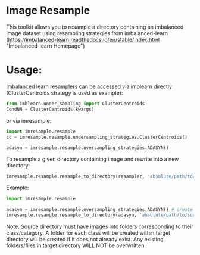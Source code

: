 # Image Resample

This toolkit allows you to resample a directory containing an imbalanced image dataset using resampling strategies from
imbalanced-learn (https://imbalanced-learn.readthedocs.io/en/stable/index.html "Imbalanced-learn Homepage")

# Usage:

Imbalanced learn resamplers can be accessed via imblearn directly (ClusterCentroids strategy is used as example):
```python
from imblearn.under_sampling import ClusterCentroids
CondNN = ClusterCentroids(kwargs)
```
or via imresample:
```python
import imresample.resample
cc = imresample.resample.undersampling_strategies.ClusterCentroids()

adasyn = imresample.resample.oversampling_strategies.ADASYN()
```

To resample a given directory containing image and rewrite into a new directory:
```python
imresample.resample.resample_to_directory(resampler, 'absolute/path/to/source/directory', 'absolute/path/to/target/directory')
```
Example:
```python
import imresample.resample

adasyn = imresample.resample.oversampling_strategies.ADASYN() # create instance of resampler
imresample.resample.resample_to_directory(adasyn, 'absolute/path/to/source/directory', 'absolute/path/to/target/directory') #resample image dataset and write into given targed directory
```
Note:
Source directory must have images into folders corresponding to their class/category. A folder for each class will be created
within target directory will be created if it does not already exist. Any existing folders/files in target directory WILL NOT
be overwritten.
